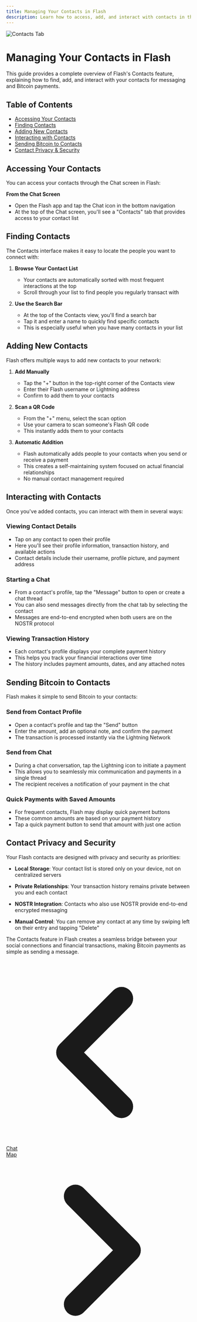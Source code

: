```yaml
---
title: Managing Your Contacts in Flash
description: Learn how to access, add, and interact with contacts in the Flash app
---
```


<div class="text-center mb-12">
  <img src="/images/contacts-tab-bar.webp" alt="Contacts Tab" class="mx-auto h-40 mb-4" />
</div>

# Managing Your Contacts in Flash

This guide provides a complete overview of Flash's Contacts feature, explaining how to find, add, and interact with your contacts for messaging and Bitcoin payments.

## Table of Contents

- [Accessing Your Contacts](#accessing-your-contacts)
- [Finding Contacts](#finding-contacts)
- [Adding New Contacts](#adding-new-contacts)
- [Interacting with Contacts](#interacting-with-contacts)
- [Sending Bitcoin to Contacts](#sending-bitcoin-to-contacts)
- [Contact Privacy & Security](#contact-privacy-and-security)

## Accessing Your Contacts

You can access your contacts through the Chat screen in Flash:

**From the Chat Screen**
- Open the Flash app and tap the Chat icon in the bottom navigation
- At the top of the Chat screen, you'll see a "Contacts" tab that provides access to your contact list

## Finding Contacts

The Contacts interface makes it easy to locate the people you want to connect with:

1. **Browse Your Contact List**
   - Your contacts are automatically sorted with most frequent interactions at the top
   - Scroll through your list to find people you regularly transact with

2. **Use the Search Bar**
   - At the top of the Contacts view, you'll find a search bar
   - Tap it and enter a name to quickly find specific contacts
   - This is especially useful when you have many contacts in your list

## Adding New Contacts

Flash offers multiple ways to add new contacts to your network:

1. **Add Manually**
   - Tap the "+" button in the top-right corner of the Contacts view
   - Enter their Flash username or Lightning address
   - Confirm to add them to your contacts

2. **Scan a QR Code**
   - From the "+" menu, select the scan option
   - Use your camera to scan someone's Flash QR code
   - This instantly adds them to your contacts

3. **Automatic Addition**
   - Flash automatically adds people to your contacts when you send or receive a payment
   - This creates a self-maintaining system focused on actual financial relationships
   - No manual contact management required

## Interacting with Contacts

Once you've added contacts, you can interact with them in several ways:

### Viewing Contact Details

- Tap on any contact to open their profile
- Here you'll see their profile information, transaction history, and available actions
- Contact details include their username, profile picture, and payment address

### Starting a Chat

- From a contact's profile, tap the "Message" button to open or create a chat thread
- You can also send messages directly from the chat tab by selecting the contact
- Messages are end-to-end encrypted when both users are on the NOSTR protocol

### Viewing Transaction History

- Each contact's profile displays your complete payment history
- This helps you track your financial interactions over time
- The history includes payment amounts, dates, and any attached notes

## Sending Bitcoin to Contacts

Flash makes it simple to send Bitcoin to your contacts:

### Send from Contact Profile

- Open a contact's profile and tap the "Send" button
- Enter the amount, add an optional note, and confirm the payment
- The transaction is processed instantly via the Lightning Network

### Send from Chat

- During a chat conversation, tap the Lightning icon to initiate a payment
- This allows you to seamlessly mix communication and payments in a single thread
- The recipient receives a notification of your payment in the chat

### Quick Payments with Saved Amounts

- For frequent contacts, Flash may display quick payment buttons
- These common amounts are based on your payment history
- Tap a quick payment button to send that amount with just one action

## Contact Privacy and Security

Your Flash contacts are designed with privacy and security as priorities:

- **Local Storage**: Your contact list is stored only on your device, not on centralized servers

- **Private Relationships**: Your transaction history remains private between you and each contact

- **NOSTR Integration**: Contacts who also use NOSTR provide end-to-end encrypted messaging

- **Manual Control**: You can remove any contact at any time by swiping left on their entry and tapping "Delete"

The Contacts feature in Flash creates a seamless bridge between your social connections and financial transactions, making Bitcoin payments as simple as sending a message.

<!-- Navigation links -->
<div class="flex justify-between items-center mt-8 pt-4 border-t border-zinc-200 dark:border-zinc-700">
  <div class="w-1/3 text-left">
    <a href="chat" class="inline-flex items-center bg-purple-600 hover:bg-purple-700 text-white rounded-md transition-colors px-4 py-2 text-sm font-medium shadow-sm hover:shadow-md">
      <svg xmlns="http://www.w3.org/2000/svg" class="h-6 w-6 mr-2" fill="none" viewBox="0 0 24 24" stroke="currentColor">
        <path stroke-linecap="round" stroke-linejoin="round" stroke-width="3" d="M15 19l-7-7 7-7" />
      </svg>
      Chat
    </a>
  </div>
  <div class="w-1/3 text-center">
    <!-- Optional center content -->
  </div>
  <div class="w-1/3 text-right">
    <a href="map" class="inline-flex items-center bg-purple-600 hover:bg-purple-700 text-white rounded-md transition-colors px-4 py-2 text-sm font-medium shadow-sm hover:shadow-md">
      Map
      <svg xmlns="http://www.w3.org/2000/svg" class="h-6 w-6 ml-2" fill="none" viewBox="0 0 24 24" stroke="currentColor">
        <path stroke-linecap="round" stroke-linejoin="round" stroke-width="3" d="M9 5l7 7-7 7" />
      </svg>
    </a>
  </div>
</div>

